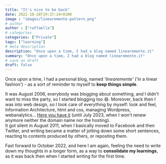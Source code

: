 ```yaml
---
title: "It's nice to be back"
date: 2022-10-28T19:37:24+0100
image : "images/linearemente-pattern.png"
# author
author : ["raffaella"]
# categories
categories: ["Private"]
tags: ["learning"]
# meta description
description: "Once upon a time, I had a blog named linearemente.it"
summary: "Once upon a time, I had a blog named linearemente.it"
# save as draft
draft: false
---
```

Once upon a time, I had a personal blog, named _'linearemente'_ ('in a linear fashion') - as a sort of reminder to myself to **keep things simple**.

It was August 2006, everybody was blogging about something, and I didn't want to miss the party, so I started blogging too :smile:. Moreover, back then I was into web design, so I took care of everything by myself: look and feel, Information Architecture, html and css, managing Wordpress, webanalytics... [Here you have it](http://www.linearemente.it) (until July 2023, when I won't renew anymore neither the domain name nor the hosting).<br>
It got silent in August 2011, when I basically moved to Facebook and then Twitter, and writing became a matter of jotting down some short sentences, reacting to contents produced by others, or reposting them.

Fast forward to October 2022, and here I am again, feeling the need to write down my thoughts in a longer form, as a way to **consolidate my learnings**, as it was back then when I started writing for the first time.

